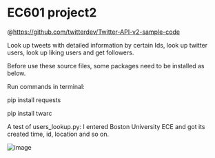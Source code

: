 # EC601 project2

@https://github.com/twitterdev/Twitter-API-v2-sample-code

Look up tweets with detailed information by certain Ids, look up  twitter users, look up liking users
and get followers.

Before use these source files, some packages need to be installed as below.

Run commands in terminal:

pip install requests

pip install twarc

A test of users_lookup.py: I entered Boston University ECE and got its created time, id, location and so on.

![image](https://user-images.githubusercontent.com/80809231/134821163-a5daf795-709f-4222-8e2e-716c56a74519.png)
